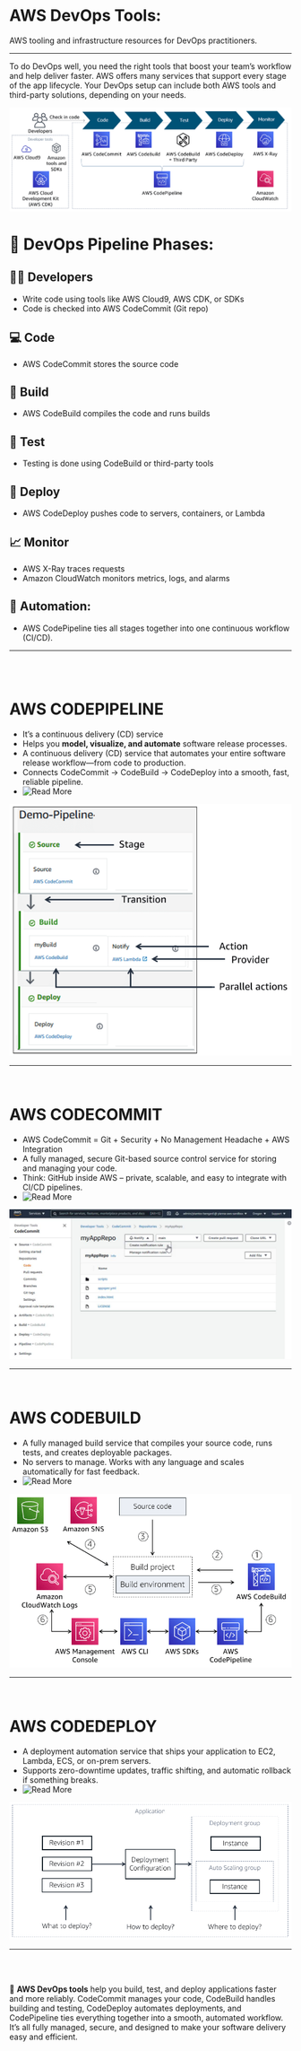 # AWS DevOps Tools:  
AWS tooling and infrastructure resources for DevOps practitioners.

---

To do DevOps well, you need the right tools that boost your team’s workflow and help deliver faster. AWS offers many services that support every stage of the app lifecycle. Your DevOps setup can include both AWS tools and third-party solutions, depending on your needs.

![image alt](https://github.com/SereneSyntax04/DevOps-on-AWS/blob/7fdc6ecb40c1225f769441308117d9bb8bd8a93d/images/tool.png)

# 🔁 DevOps Pipeline Phases:
## 👨‍💻 Developers

- Write code using tools like AWS Cloud9, AWS CDK, or SDKs
- Code is checked into AWS CodeCommit (Git repo)

## 💻 Code

- AWS CodeCommit stores the source code

## 🔧 Build

- AWS CodeBuild compiles the code and runs builds

## 🧪 Test

- Testing is done using CodeBuild or third-party tools

## 🚀 Deploy

- AWS CodeDeploy pushes code to servers, containers, or Lambda

## 📈 Monitor

- AWS X-Ray traces requests
- Amazon CloudWatch monitors metrics, logs, and alarms

## 🔄 Automation:

- AWS CodePipeline ties all stages together into one continuous workflow (CI/CD).

---
<br>
<br>

# AWS CODEPIPELINE
- It’s a continuous delivery (CD) service
- Helps you **model, visualize, and automate** software release processes.
- A continuous delivery (CD) service that automates your entire software release workflow—from code to production.
- Connects CodeCommit → CodeBuild → CodeDeploy into a smooth, fast, reliable pipeline.
- ![Read More]()

![image alt](https://github.com/SereneSyntax04/DevOps-on-AWS/blob/626ba92b2e5372283492da1df408474bee3285c4/images/pipeline.png)

---
<br>


# AWS CODECOMMIT
- AWS CodeCommit = Git + Security + No Management Headache + AWS Integration
- A fully managed, secure Git-based source control service for storing and managing your code.
- Think: GitHub inside AWS – private, scalable, and easy to integrate with CI/CD pipelines.
- ![Read More]()
  
![image alt](https://github.com/SereneSyntax04/DevOps-on-AWS/blob/626ba92b2e5372283492da1df408474bee3285c4/images/codecomit.jpg)

---
<br>


# AWS CODEBUILD
- A fully managed build service that compiles your source code, runs tests, and creates deployable packages.
- No servers to manage. Works with any language and scales automatically for fast feedback.
- ![Read More]()
  
![image alt](https://github.com/SereneSyntax04/DevOps-on-AWS/blob/626ba92b2e5372283492da1df408474bee3285c4/images/codebuild.png)

---
<br>


# AWS CODEDEPLOY
- A deployment automation service that ships your application to EC2, Lambda, ECS, or on-prem servers.
- Supports zero-downtime updates, traffic shifting, and automatic rollback if something breaks.
- ![Read More]()

![image alt](https://github.com/SereneSyntax04/DevOps-on-AWS/blob/626ba92b2e5372283492da1df408474bee3285c4/images/codedeploy.png)

---

<br> <br>

📌 **AWS DevOps tools** help you build, test, and deploy applications faster and more reliably. CodeCommit manages your code, CodeBuild handles building and testing, CodeDeploy automates deployments, and CodePipeline ties everything together into a smooth, automated workflow. It’s all fully managed, secure, and designed to make your software delivery easy and efficient.
